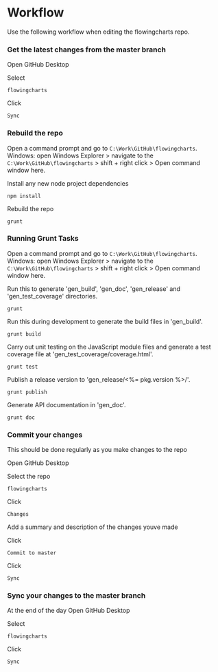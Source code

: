 # Workflow

Use the following workflow when editing the flowingcharts repo.

### Get the latest changes from the master branch

Open GitHub Desktop

Select
```
flowingcharts 
```

Click
```
Sync
```

### Rebuild the repo

Open a command prompt and go to `C:\Work\GitHub\flowingcharts`.
Windows: open Windows Explorer > navigate to the `C:\Work\GitHub\flowingcharts` > shift + right click > Open command window here.

Install any new node project dependencies
```
npm install
```

Rebuild the repo
```
grunt
```

### Running Grunt Tasks

Open a command prompt and go to `C:\Work\GitHub\flowingcharts`.
Windows: open Windows Explorer > navigate to the `C:\Work\GitHub\flowingcharts` > shift + right click > Open command window here.

Run this to generate 'gen_build', 'gen_doc', 'gen_release' and 'gen_test_coverage' directories.
```
grunt
```

Run this during development to generate the build files in 'gen_build'.
```
grunt build
```

Carry out unit testing on the JavaScript module files and generate a test coverage file at 'gen_test_coverage/coverage.html'. 
```
grunt test
```

Publish a release version to 'gen_release/<%= pkg.version %>/'. 
```
grunt publish
```

Generate API documentation in 'gen_doc'. 
```
grunt doc
```

### Commit your changes

This should be done regularly as you make changes to the repo

Open GitHub Desktop

Select the repo
```
flowingcharts 
```

Click
```
Changes
```

Add a summary and description of the changes youve made

Click
```
Commit to master
```

Click
```
Sync
```

### Sync your changes to the master branch

At the end of the day
Open GitHub Desktop

Select
```
flowingcharts 
```

Click
```
Sync
```
